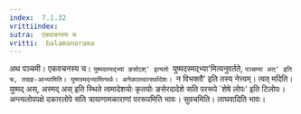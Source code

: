 ```yaml
---
index:  7.1.32
vrittiindex: 
sutra:  एकवचनस्य च
vritti:  balamanorama 
---
```


अथ पञ्चमी। एकवचनस्य च। `युष्मदस्यद्भ्यां ङसोऽश्' इत्यतो `युष्मदस्मद्भ्या'मित्यनुवर्तते, `पञ्चम्या अत्' इति च, तदाह-आभ्यामिति। युष्मस्मद्भ्यामित्यर्थः। अनेकाल्त्वात्सर्वादेशः। `न विभक्तौ' इति तस्य नेत्त्वम्। त्वत् मदिति। युष्मद् अस्, अस्मद् अस् इति स्थिते त्वमादेशयोः कृतयोः ङसेरदादेशे सति पररूपे `शेषे लोपः' इति टिलोपः। अन्त्यलोपपक्षे दकारलोपे सति त्रायाणामकाराणां पररूपमिति भावः। सुवचमिति। लाघवादिति भावः।

